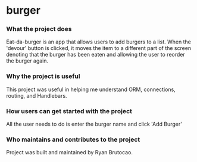# burger
### What the project does
Eat-da-burger is an app that allows users to add burgers to a list. When the 'devour' button is clicked, it moves the item to a different part of the screen denoting that the burger has been eaten and allowing the user to reorder the burger again.
### Why the project is useful
This project was useful in helping me understand ORM, connections, routing, and Handlebars.
### How users can get started with the project
All the user needs to do is enter the burger name and click 'Add Burger'
### Who maintains and contributes to the project
Project was built and maintained by Ryan Brutocao. 
